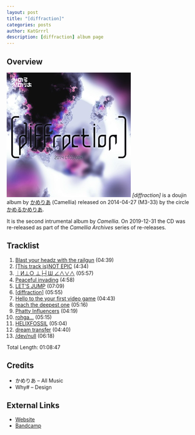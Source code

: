 ```yaml
---
layout: post
title: "[diffraction]"
categories: posts
author: KatGrrrl
description: [diffraction] album page
---
```


## Overview

![CTCD-008](/assets/images/CTCD-008.jpg)
*\[diffraction\]* is a doujin album by [かめりあ](/_articles/camellia.md) (Camellia) released on 2014-04-27 (M3-33) by the circle [かめるかめりあ](#).

It is the second intrumental album by *Camellia*. On 2019-12-31 the CD was re-released as part of the *Camellia Archives* series of re-releases.

## Tracklist

1. [Blast your headz with the railgun](#) (04:39)
2. [(This track is)NOT EPIC](#) (4:34)
3. [｜И⊥○ ⊥├┤Ш ∠∧∨∧](#) (05:57)
4. [Peaceful invading](#) (4:58)
5. [LET'S JUMP](#) (07:09)
6. [\[diffraction\]](#) (05:55)
7. [Hello to the your first video game](#) (04:43)
8. [reach the deepest one](#) (05:16)
9. [Phatty Influencers](#) (04:19)
10. [rohga...](#) (05:15)
11. [HELIXFOSSIL](#) (05:04)
12. [dream transfer](#) (04:40)
13. [/dev/null](#) (06:18)

Total Length: 01:08:47

## Credits

* かめりあ – All Music
* Why# – Design

## External Links

* [Website](https://cametek.jp/diffraction/)
* [Bandcamp](https://cametek.bandcamp.com/album/diffraction)
